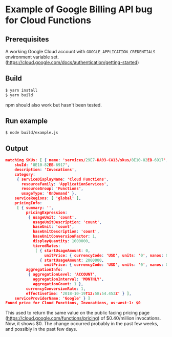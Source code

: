 # Example of Google Billing API bug for Cloud Functions

## Prerequisites

A working Google Cloud account with `GOOGLE_APPLICATION_CREDENTIALS` environment variable set. (https://cloud.google.com/docs/authentication/getting-started)

## Build

```bash
$ yarn install
$ yarn build
```

npm should also work but hasn't been tested.

## Run example

```
$ node build/example.js
```

## Output

```json
matching SKUs: [ { name: 'services/29E7-DA93-CA13/skus/8E10-82EB-6917',
    skuId: '8E10-82EB-6917',
    description: 'Invocations',
    category:
     { serviceDisplayName: 'Cloud Functions',
       resourceFamily: 'ApplicationServices',
       resourceGroup: 'Functions',
       usageType: 'OnDemand' },
    serviceRegions: [ 'global' ],
    pricingInfo:
     [ { summary: '',
         pricingExpression:
          { usageUnit: 'count',
            usageUnitDescription: 'count',
            baseUnit: 'count',
            baseUnitDescription: 'count',
            baseUnitConversionFactor: 1,
            displayQuantity: 1000000,
            tieredRates:
             [ { startUsageAmount: 0,
                 unitPrice: { currencyCode: 'USD', units: '0', nanos: 0 } },
               { startUsageAmount: 2000000,
                 unitPrice: { currencyCode: 'USD', units: '0', nanos: 0 } } ] },
         aggregationInfo:
          { aggregationLevel: 'ACCOUNT',
            aggregationInterval: 'MONTHLY',
            aggregationCount: 1 },
         currencyConversionRate: 1,
         effectiveTime: '2018-10-19T12:58:54.453Z' } ],
    serviceProviderName: 'Google' } ]
Found price for Cloud Functions, Invocations, us-west-1: $0
```

This used to return the same value on the public facing pricing page (https://cloud.google.com/functions/pricing) of $0.40/million invocations. Now, it shows $0. The change occurred probably in the past few weeks, and possibly in the past few days.
